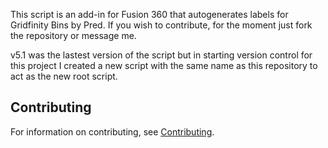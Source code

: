 This script is an add-in for Fusion 360 that autogenerates labels for Gridfinity Bins by Pred.
If you wish to contribute, for the moment just fork the repository or message me.

v5.1 was the lastest version of the script but in starting version control for this project I created a new script with the same name as this repository to act as the new root script.

## Contributing

For information on contributing, see [Contributing](CONTRIBUTING.md).
